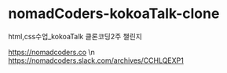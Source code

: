 # nomadCoders-kokoaTalk-clone

html,css수업_kokoaTalk 클론코딩2주 챌린지

https://nomadcoders.co
\n
https://nomadcoders.slack.com/archives/CCHLQEXP1

